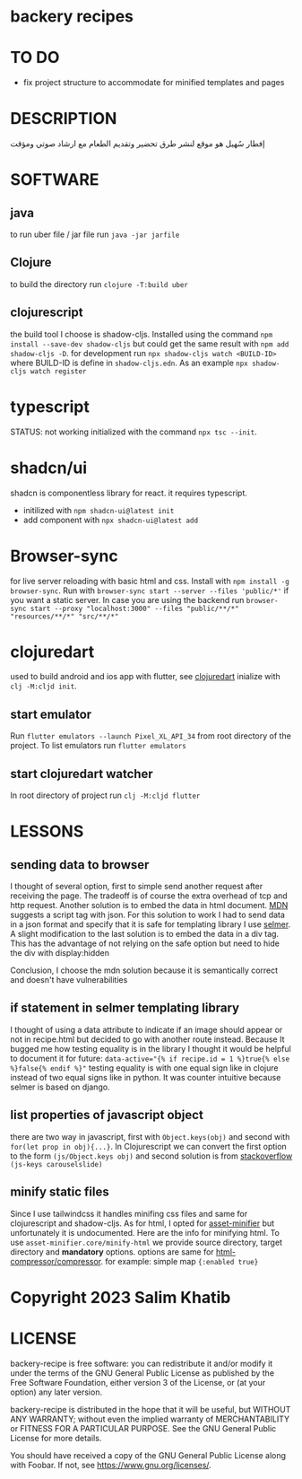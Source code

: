 # backery recipes

# TO DO
- fix project structure to accommodate for minified templates and pages

# DESCRIPTION

إفطار سُهيل هو موقع لنشر طرق تحضير وتقديم الطعام مع ارشاد صوتي ومؤقت

# SOFTWARE
## java
to run uber file / jar file run `java -jar jarfile`
## Clojure
to build the directory run `clojure -T:build uber`
## clojurescript
the build tool I choose is shadow-cljs. Installed using the command `npm install --save-dev shadow-cljs` but could get the same result with `npm add shadow-cljs -D`.
for development run `npx shadow-cljs watch <BUILD-ID>` where BUILD-ID is define in `shadow-cljs.edn`. As an example `npx shadow-cljs watch register`

# typescript
STATUS: not working
initialized with the command `npx tsc --init`.

# shadcn/ui

shadcn is componentless library for react. it requires typescript.
- initilized with `npm shadcn-ui@latest init`
- add component with `npx shadcn-ui@latest add`

# Browser-sync
for live server reloading with basic html and css. Install with `npm install -g browser-sync`. Run with `browser-sync start --server --files 'public/*'` if you want a static server. In case you are using the backend run `browser-sync start --proxy "localhost:3000" --files "public/**/*" "resources/**/*" "src/**/*"`
# clojuredart
used to build android and ios app with flutter, see [clojuredart](https://github.com/Tensegritics/ClojureDart/tree/main)
inialize with `clj -M:cljd init`.
## start emulator
Run `flutter emulators --launch Pixel_XL_API_34` from root directory of the project. To list emulators run `flutter emulators` 
## start clojuredart watcher
In root directory of project run `clj -M:cljd flutter`

# LESSONS
## sending data to browser
I thought of several option, first to simple send another request after receiving the page. The tradeoff is of course the extra overhead of tcp and http request. Another solution is to embed the data in html document. [MDN](https://developer.mozilla.org/en-US/docs/Web/HTML/Element/script#embedding_data_in_html) suggests a script tag with json. For this solution to work I had to send data in a json format and specify that it is safe for templating library I use [selmer](https://github.com/yogthos/Selmer#json). A slight modification to the last solution is to embed the data in a div tag. This has the advantage of not relying on the safe option but need to hide the div with display:hidden

Conclusion, I choose the mdn solution because it is semantically correct and doesn't have vulnerabilities

## if statement in selmer templating library
I thought of using a data attribute to indicate if an image should appear or not in recipe.html but decided to go with another route instead.
Because It bugged me how testing equality is in the library I thought it would be helpful to document it for future:
`data-active="{% if recipe.id = 1 %}true{% else %}false{% endif %}"`
testing equality is with one equal sign like in clojure instead of two equal signs like in python. It was counter intuitive because selmer is based on django.

## list properties of javascript object
there are two way in javascript, first with `Object.keys(obj)` and second with `for(let prop in obj){...}`. In Clojurescript we can convert the first option to the form `(js/Object.keys obj)` and second solution is from [stackoverflow](https://stackoverflow.com/questions/31143674/how-to-list-the-properties-and-functions-of-a-javascript-object-in-clojurescript#31224012) `(js-keys carouselslide)`
## minify static files
Since I use tailwindcss it handles minifing css files and same for clojurescript and shadow-cljs. As for html, I opted for [asset-minifier](https://github.com/yogthos/asset-minifier/blob/master/src/asset_minifier/core.clj) but unfortunately it is undocumented. Here are the info for minifying html. To use `asset-minifier.core/minify-html` we provide source directory, target directory and **mandatory** options. options are same for [html-compressor/compressor](https://github.com/alehatsman/clj-html-compressor#config-options-with-default-values). for example: simple map `{:enabled true}`
# Copyright 2023 Salim Khatib
# LICENSE
backery-recipe is free software: you can redistribute it and/or modify it under the terms of the GNU General Public License as published by the Free Software Foundation, either version 3 of the License, or (at your option) any later version.

backery-recipe is distributed in the hope that it will be useful, but WITHOUT ANY WARRANTY; without even the implied warranty of MERCHANTABILITY or FITNESS FOR A PARTICULAR PURPOSE. See the GNU General Public License for more details.

You should have received a copy of the GNU General Public License along with Foobar. If not, see <https://www.gnu.org/licenses/>.
